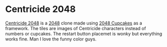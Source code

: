# Centricide 2048
[Centricide 2048](https://floppatschool.github.io/centricide2048/) is a [2048](https://github.com/gabrielecirulli/2048/) clone made using [2048 Cupcakes](https://github.com/henry7720/2048-Cupcakes/) as a framework. The tiles are images of Centricide characters instead of numbers or cupcakes. The restart button placemet is wonky but everything works fine. Man I love the funny color guys.
